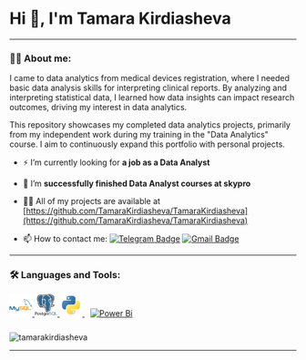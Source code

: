 
# Hi 👋, I'm Tamara Kirdiasheva

---

### :man_technologist: About me:

I came to data analytics from medical devices registration, where I needed basic data analysis skills for interpreting clinical reports. By analyzing and interpreting statistical data, I learned how data insights can impact research outcomes, driving my interest in data analytics.

This repository showcases my completed data analytics projects, primarily from my independent work during my training in the "Data Analytics" course. I aim to continuously expand this portfolio with personal projects.


</p>

- ⚡ I’m currently looking for **a job as a Data Analyst**

- 🌱 I’m **successfully finished Data Analyst courses at skypro**

- 👨‍💻 All of my projects are available at [https://github.com/TamaraKirdiasheva/TamaraKirdiasheva](https://github.com/TamaraKirdiasheva/TamaraKirdiasheva)

- :mailbox: How to contact me: [![Telegram Badge](https://img.shields.io/badge/-blue?style=flat&logo=Telegram&logoColor=white)]([https://t.me/Tamara_Kirdiasheva]) [![Gmail Badge](https://img.shields.io/badge/-Gmail-red?style=flat&logo=Gmail&logoColor=white)](mailto:kirdiasheva.tamara@.com)

---

### 🛠 Languages and Tools:

</div>

<p align="left"> <a href="https://www.mysql.com/" target="_blank" rel="noreferrer"> <img src="https://raw.githubusercontent.com/devicons/devicon/master/icons/mysql/mysql-original-wordmark.svg" alt="mysql" width="40" height="40"/> </a> <a href="https://www.postgresql.org" target="_blank" rel="noreferrer"> <img src="https://raw.githubusercontent.com/devicons/devicon/master/icons/postgresql/postgresql-original-wordmark.svg" alt="postgresql" width="40" height="40"/> </a> <a href="https://www.python.org" target="_blank" rel="noreferrer"> <img src="https://raw.githubusercontent.com/devicons/devicon/master/icons/python/python-original.svg" alt="python" width="40" height="40"/> </a> <a href="https://powerbi.microsoft.com/en-us/" target="_blank"><img style="margin: 10px" src="https://profilinator.rishav.dev/skills-assets/powerbi.png" alt="Power Bi" height="50" /></a> </p>

</div>

<p><img align="center" src="https://github-readme-stats.vercel.app/api/top-langs?username=tamarakirdiasheva&show_icons=true&locale=en&layout=compact" alt="tamarakirdiasheva" /></p>

---
